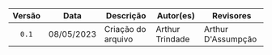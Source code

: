 | Versão     | Data        | Descrição            | Autor(es)                  | Revisores          |
| :--------: | :---------: | -------------------- | -------------------------- | ------------------ |
| `0.1`      |  08/05/2023 | Criação do arquivo   | Arthur Trindade            | Arthur D'Assumpção |
